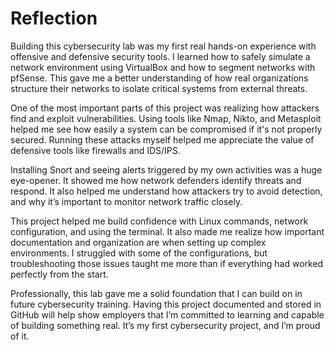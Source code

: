# Reflection

Building this cybersecurity lab was my first real hands-on experience with offensive and defensive security tools. I learned how to safely simulate a network environment using VirtualBox and how to segment networks with pfSense. This gave me a better understanding of how real organizations structure their networks to isolate critical systems from external threats.

One of the most important parts of this project was realizing how attackers find and exploit vulnerabilities. Using tools like Nmap, Nikto, and Metasploit helped me see how easily a system can be compromised if it's not properly secured. Running these attacks myself helped me appreciate the value of defensive tools like firewalls and IDS/IPS.

Installing Snort and seeing alerts triggered by my own activities was a huge eye-opener. It showed me how network defenders identify threats and respond. It also helped me understand how attackers try to avoid detection, and why it’s important to monitor network traffic closely.

This project helped me build confidence with Linux commands, network configuration, and using the terminal. It also made me realize how important documentation and organization are when setting up complex environments. I struggled with some of the configurations, but troubleshooting those issues taught me more than if everything had worked perfectly from the start.

Professionally, this lab gave me a solid foundation that I can build on in future cybersecurity training. Having this project documented and stored in GitHub will help show employers that I’m committed to learning and capable of building something real. It’s my first cybersecurity project, and I’m proud of it.
